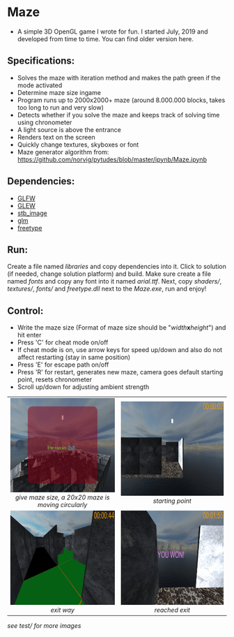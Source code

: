 # Maze #
* A simple 3D OpenGL game I wrote for fun. I started July, 2019 and developed from time to time. You can find older version here.
## Specifications: ##
* Solves the maze with iteration method and makes the path green if the mode activated
* Determine maze size ingame
* Program runs up to 2000x2000+ maze (around 8.000.000 blocks, takes too long to run and very slow)
* Detects whether if you solve the maze and keeps track of solving time using chronometer
* A light source is above the entrance
* Renders text on the screen 
* Quickly change textures, skyboxes or font
* Maze generator algorithm from: https://github.com/norvig/pytudes/blob/master/ipynb/Maze.ipynb
## Dependencies: ##
* <a href="https://www.glfw.org"> GLFW </a> 
* <a href="http://glew.sourceforge.net"> GLEW </a> 
* <a href="https://github.com/nothings/stb/blob/master/stb_image.h"> stb_image </a> 
* <a href="https://github.com/g-truc/glm"> glm </a> 
* <a href="https://www.freetype.org/"> freetype </a> 
## Run: ##
Create a file named *libraries* and copy dependencies into it. Click to solution (if needed, change solution platform) and 
build. Make sure create a file named *fonts* and copy any font into it named *arial.ttf*. Next, copy *shaders/*, *textures/*,
*fonts/* and *freetype.dll* next to the *Maze.exe*, run and enjoy!
## Control: ##
* Write the maze size (Format of maze size should be "*width***x***height*") and hit enter 
* Press 'C' for cheat mode on/off 
* If cheat mode is on, use arrow keys for speed up/down and also do not affect restarting (stay in same position)
* Press 'E' for escape path on/off 
* Press 'R' for restart, generates new maze, camera goes default starting point, resets chronometer
* Scroll up/down for adjusting ambient strength 

<table>
    <tr>
        <td align="center">
            <img src="https://github.com/perought/maze-game/blob/master/test/user-input.png" alt="user-input" width="384" height="216">
            <br />
            <i> give maze size, a 20x20 maze is moving circularly <i>
        </td>
        <td align="center">
            <img src="https://github.com/perought/maze-game/blob/master/test/start.png" alt="starting" width="384" height="216">
            <br />
            <i> starting point <i>
        </td>
    </tr>
    <tr>
        <td align="center">
            <img src="https://github.com/perought/maze-game/blob/master/test/passage-solution.png" alt="sol-path" width="384" height="216">
            <br />
            <i> exit way <i>
        </td>
        <td align="center">
            <img src="https://github.com/perought/maze-game/blob/master/test/solved.png" alt="solved" width="384" height="216">
            <br />
            <i> reached exit <i>
        </td>
    </tr>
</table>

<i> see test/ for more images <i>
